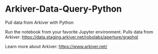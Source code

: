 # Arkiver-Data-Query-Python
Pull data from Arkiver with Python

Run the notebook from your favorite Jupyter environment.
Pulls data from Arkiver: https://data.staging.arkiver.net/robolabs/aperture/graphql

Learn more about Arkiver: https://www.arkiver.net/
